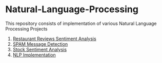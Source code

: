 # Natural-Language-Processing

This repository consists of implementation of various Natural Language Processing Projects 

1. [Restaurant Reviews Sentiment Analysis](https://github.com/divyansh1195/Natural-Language-Processing/tree/master/Restaurant%20Reviews)
2. [SPAM Message Detection](https://github.com/divyansh1195/Natural-Language-Processing/tree/master/SPAM%20Detection)
3. [Stock Sentiment Analysis](https://github.com/divyansh1195/Natural-Language-Processing/tree/master/Stock%20Sentiment%20Analysis)
4. [NLP Implementation](https://github.com/divyansh1195/Natural-Language-Processing/blob/master/NLP_Implementation.ipynb)
